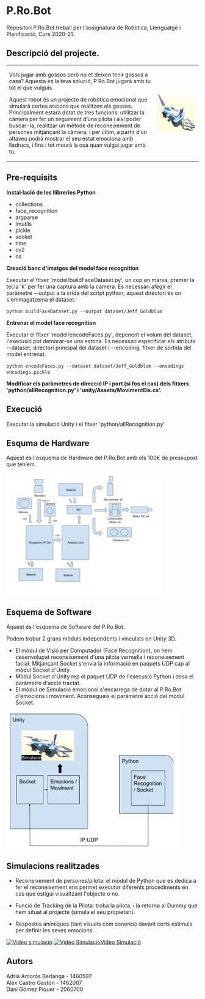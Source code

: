 # P.Ro.Bot
Repositori P.Ro.Bot treball per l'assignatura de Robòtica, Llenguatge i Planificació, Curs 2020-21.

## Descripció del projecte.
<table border="0"><tr><td>
<p>Vols jugar amb gossos però no et deixen tenir gossos a casa? Aquesta és la teva solució, P.Ro.Bot jugarà amb tu tot el que vulguis. 

<p>Aquest robot és un projecte de robòtica emocional que simularà certes accions que realitzen els gossos. Principalment estarà dotat de tres funcions: utilitzar la càmera per fer un seguiment d’una pilota i així poder buscar-la, realitzar un mètode de reconeixement de persones mitjançant la càmera, i per últim, a partir d’un altaveu podrà mostrar el seu estat emociona amb lladrucs, i fins i tot mourà la cua quan vulgui jugar amb tu.
  </td><td><img src="/IMG/P.Ro.Bot.png" alt="Imatge del P.Ro.Bot" title="Imatge del P.Ro.Bot." width="1024"></td></tr></table>

## Pre-requisits
<!--<a href="https://docs.unity3d.com/Packages/com.unity.scripting.python@4.0/manual/index.html">Python for Unity v.4.0 o superior</a>-->
<b>Instal·lació de les llibreries Python</b>

* collections
* face_recognition
* argparse
* imutils
* pickle
* socket
* time
* cv2
* os

<b> Creació banc d'imatges del model face recognition </b>

Executar el fitxer 'model/buildFaceDataset.py', un cop en marxa, premer la tecla 'k' per fer una captura amb la càmera.
Es necessari afegir el paràmetre --output a la crida del script python, aquest directori és on s'emmagatzema el dataset.
```
python buildFaceDataset.py --output dataset/Jeff_Goldblum
```

<b> Entrenar el model face recognition </b>

Executar el fitxer 'model/encodeFaces.py', depenent el volum del dataset, l'execusió pot demorar-se una estona.
Es necessari especificar els atributs --dataset, directori principal del dataset i --encoding, fitxer de sortida del model entrenat.
```
python encodeFaces.py --dataset dataset/Jeff_Goldblum --encodings encodings.pickle
```

<b> Modificar els paràmetres de direcció IP i port (si fos el cas) dels fitxers 'python/allRecognition.py' i 'unity/Assets/MovimentEix.cs'.  </b>

## Execució
Executar la simulació Unity i el fitxer 'python/allRecognition.py'


## Esquma de Hardware
Aquest és l'esquema de Hardware del P.Ro.Bot amb els 100€ de pressupost que teníem.

![Esquema Hardware][]

[Esquema Hardware]: /IMG/EsqHW.png "Esquema Hardware"

## Esquema de Software
Aquest és l'esquema de Software del P.Ro.Bot.

Podem trobar 2 grans mòduls independents i vinculats en Unity 3D.

* El mòdul de Visió per Computador (Face Recognition), on hem desenvolupat reconeixement d'una pilota vermella i reconeixement facial. Mitjançant Socket s'envia la informació en paquets UDP cap al mòdul Socket d'Unity.
* Mòdul Socket d'Unity rep el paquet UDP de l'execusió Python i desa el paràmetre d'acció tractat.
* El mòdul de Simulació emocional s'encarrega de dotar al P.Ro.Bot d'emocions i moviment. Aconsegueix el paràmetre acció del mòdul Socket.

![Esquema Software][]

[Esquema Software]: /IMG/EsqSW.png "Esquema Software"

## Simulacions realitzades
* Reconeixement de persones/pilota: el mòdul de Python que es dedica a fer el reconeixement ens permet executar diferents procediments en cas que estigui visualtzant l'objecte o no.
    
* Funció de Tracking de la Pilota: troba la pilota, i la retorna al Dummy que hem situat al projecte (simula el seu propietari).
 
* Respostes anímiques (tant visuals com sonores) davant certs estímuls per definir les seves emocions.
   
[![Video simulació](https://i9.ytimg.com/vi/_MJQ9OvPc_w/mq2.jpg?sqp=CNC0tIUG&rs=AOn4CLAFn3DP3v7jfmYuioGlTa6e8SOwog)](https://youtu.be/lDyxOJj_CUg)
<a href="https://youtu.be/lDyxOJj_CUg"><img src="https://youtu.be/lDyxOJj_CUg/0.jpg" title="Video Simulació">Video Simulació</a>

## Autors
 Adrià Amorós Berlanga - 1460597<br>
 Alex Castro Gastón - 1462007<br>
 Dani Gómez Piquer - 2060700<br>
